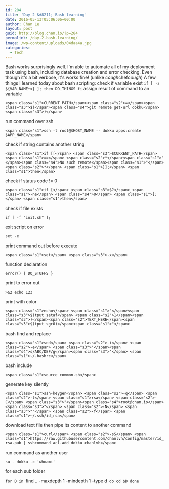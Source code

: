 ```yaml
---
id: 284
title: 'Day 2 &#8211; Bash learning'
date: 2016-05-13T05:06:06+00:00
author: Chan Le
layout: post
guid: http://blog.chan.io/?p=284
permalink: /day-2-bash-learning/
image: /wp-content/uploads/04daa4a.jpg
categories:
  - Tech
---
```

Bash works surprisingly well. I'm able to automate all of my deployment task using bash, including database creation and error checking. Even though it's a bit verbose, it's works fine! (unlike *cough*chef*cough*) A few things I learned today about bash scripting: check if variable exist `if [ -z ${VAR_NAME+x} ]; then DO_THINGS fi` assign result of command to an variable

`<span class="s1">CURRENT_PATH</span><span class="s2">=</span><span class="s3">$(</span><span class="s4">git remote get-url dokku</span><span class="s3">)</span>`

run command over ssh

`<span class="s1">ssh -t root@$HOST_NAME -- dokku apps:create $APP_NAME</span>`

check if string contains another string

`<span class="s1">if [[</span> <span class="s3">$CURRENT_PATH</span> <span class="s1">==</span> <span class="s2">*</span><span class="s1">"</span><span class="s4">No such remote</span><span class="s1">"</span><span class="s2">*</span> <span class="s1">]];</span> <span class="s1">then</span>`

check if status code != 0

`<span class="s1">if [</span> <span class="s3">$?</span> <span class="s1">-ne</span> <span class="s4">0</span> <span class="s1">];</span> <span class="s1">then</span>`

check if file exists

`if [ -f "init.sh" ];`

exit script on error

`set -e`

print command out before execute

`<span class="s1">set</span> <span class="s3">-x</span>`

function declaration

`error() { DO_STUFFS }`

print to error out

`>&2 echo 123`

print with color

`<span class="s1">echo</span> <span class="s1">"</span><span class="s3">$(tput setaf</span> <span class="s2">1</span><span class="s3">)</span><span class="s2">TEXT_HERE</span><span class="s3">$(tput sgr0)</span><span class="s1">"</span>`

bash find and replace

`<span class="s1">sed</span> <span class="s2">-i</span> <span class="s2">-e</span> <span class="s3">'</span><span class="s4">s/ABC/DEF/g</span><span class="s3">'</span> <span class="s1">~/.bashrc</span>`

bash include

`<span class="s1">source common.sh</span>`

generate key silently

`<span class="s1">ssh-keygen</span> <span class="s2">-q</span> <span class="s2">-t</span> <span class="s1">rsa</span> <span class="s2">-C</span> <span class="s3">"</span><span class="s4">root@chan.io</span><span class="s3">"</span> <span class="s2">-N</span> <span class="s3">""</span> <span class="s2">-f</span> <span class="s1">~/.ssh/id_rsa</span>`

download text file then pipe its content to another command

`<span class="s1">curl</span> <span class="s2">-sS</span> <span class="s1">https://raw.githubusercontent.com/chanlvh/config/master/id_rsa.pub | sshcommand acl-add dokku chanlvh</span>`

run command as another user

`su - dokku -c 'whoami'`

for each sub folder

`for D in `find .. -maxdepth 1 -mindepth 1 -type d` do cd $D done`
